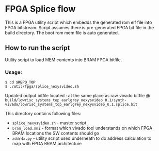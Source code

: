 # FPGA Splice flow

This is a FPGA utility script which embedds the generated rom elf file
into FPGA bitstream.  Script assumes there is pre-generated FPGA bit
file in the build directory. The boot rom mem file is auto generated.

## How to run the script

Utility script to load MEM contents into BRAM FPGA bitfile.

### Usage:

```console
$ cd $REPO_TOP
$ ./util/fpga/splice_nexysvideo.sh
```

Updated output bitfile located : at the same place as raw vivado bitfile @
`build/lowrisc_systems_top_earlgrey_nexysvideo_0.1/synth-vivado/lowrisc_systems_top_earlgrey_nexysvideo_0.1.splice.bit`

This directory contains following files:

* `splice_nexysvideo.sh` - master script
* `bram_load.mmi` - format which vivado tool understands on which FPGA
  BRAM locations the SW contents should go
* `addr4x.py` - utility script used underneath to do address calculation
  to map with FPGA BRAM architecture
